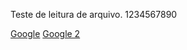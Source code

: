 Teste de leitura de arquivo.
1234567890

[Google](https://www.google.com)
[Google 2](https://www.google.com)
